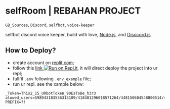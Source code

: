 selfRoom | REBAHAN PROJECT
===============
`GB_Sources`, `Discord`, `selfbot`, `voice-keeper`

selfbot discord voice keeper, build with love, [Node.js](http://nodejs.org), and [Disocord.js](http://discord.js.org)

How to Deploy?
---------------
+ create account on [replit.com](http://replit.com);
+ follow this [link ![Run on Repl.it](https://repl.it/badge/github/gorukuro/self-room)](https://repl.it/github/gorukuro/self-room), it will direct deploy the project into ur repl;
+ fullfil `.env` following `.env_example` file;
+ run ur repl.
see the xample below:
```
_Token=This2_15_URbotToken_90EsToBe_h3r3
alowed_users=598943183556313109/418401296018571264/448150604548800514/401618024706342923
PREFIX=?!
```
